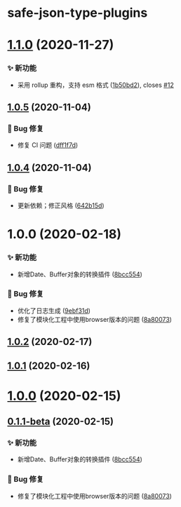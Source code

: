 # safe-json-type-plugins

# [1.1.0](https://github.com/CaoMeiYouRen/safe-json-type-plugins/compare/v1.0.5...v1.1.0) (2020-11-27)


### ✨ 新功能

* 采用 rollup 重构，支持 esm 格式 ([1b50bd2](https://github.com/CaoMeiYouRen/safe-json-type-plugins/commit/1b50bd2)), closes [#12](https://github.com/CaoMeiYouRen/safe-json-type-plugins/issues/12)

## [1.0.5](https://github.com/CaoMeiYouRen/safe-json-type-plugins/compare/v1.0.4...v1.0.5) (2020-11-04)


### 🐛 Bug 修复

* 修复 CI 问题 ([dff1f7d](https://github.com/CaoMeiYouRen/safe-json-type-plugins/commit/dff1f7d))

## [1.0.4](https://github.com/CaoMeiYouRen/safe-json-type-plugins/compare/v1.0.3...v1.0.4) (2020-11-04)


### 🐛 Bug 修复

* 更新依赖；修正风格 ([642b15d](https://github.com/CaoMeiYouRen/safe-json-type-plugins/commit/642b15d))

# 1.0.0 (2020-02-18)


### ✨ 新功能

* 新增Date、Buffer对象的转换插件 ([8bcc554](https://github.com/CaoMeiYouRen/safe-json-type-plugins/commit/8bcc554))


### 🐛 Bug 修复

* 优化了日志生成 ([9ebf31d](https://github.com/CaoMeiYouRen/safe-json-type-plugins/commit/9ebf31d))
* 修复了模块化工程中使用browser版本的问题 ([8a80073](https://github.com/CaoMeiYouRen/safe-json-type-plugins/commit/8a80073))

## [1.0.2](https://github.com/CaoMeiYouRen/safe-json-type-plugins/compare/v1.0.1...v1.0.2) (2020-02-17)



## [1.0.1](https://github.com/CaoMeiYouRen/safe-json-type-plugins/compare/v1.0.0...v1.0.1) (2020-02-16)



# [1.0.0](https://github.com/CaoMeiYouRen/safe-json-type-plugins/compare/v0.1.1-beta...v1.0.0) (2020-02-15)



## [0.1.1-beta](https://github.com/CaoMeiYouRen/safe-json-type-plugins/compare/8bcc554...v0.1.1-beta) (2020-02-15)


### ✨ 新功能

* 新增Date、Buffer对象的转换插件 ([8bcc554](https://github.com/CaoMeiYouRen/safe-json-type-plugins/commit/8bcc554))


### 🐛 Bug 修复

* 修复了模块化工程中使用browser版本的问题 ([8a80073](https://github.com/CaoMeiYouRen/safe-json-type-plugins/commit/8a80073))
